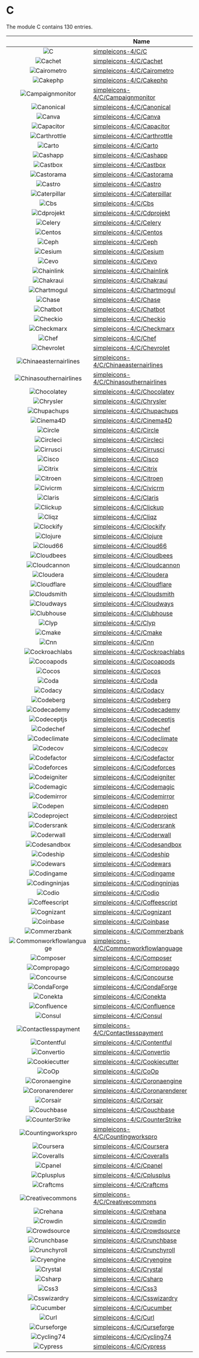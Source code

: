 # C

The module C contains 130 entries.



| |Name|
|:---:|---|
|![C](../simpleicons-4/C/C.element.png)|[simpleicons-4/C/C](../simpleicons-4/C/C.md)
|![Cachet](../simpleicons-4/C/Cachet.element.png)|[simpleicons-4/C/Cachet](../simpleicons-4/C/Cachet.md)
|![Cairometro](../simpleicons-4/C/Cairometro.element.png)|[simpleicons-4/C/Cairometro](../simpleicons-4/C/Cairometro.md)
|![Cakephp](../simpleicons-4/C/Cakephp.element.png)|[simpleicons-4/C/Cakephp](../simpleicons-4/C/Cakephp.md)
|![Campaignmonitor](../simpleicons-4/C/Campaignmonitor.element.png)|[simpleicons-4/C/Campaignmonitor](../simpleicons-4/C/Campaignmonitor.md)
|![Canonical](../simpleicons-4/C/Canonical.element.png)|[simpleicons-4/C/Canonical](../simpleicons-4/C/Canonical.md)
|![Canva](../simpleicons-4/C/Canva.element.png)|[simpleicons-4/C/Canva](../simpleicons-4/C/Canva.md)
|![Capacitor](../simpleicons-4/C/Capacitor.element.png)|[simpleicons-4/C/Capacitor](../simpleicons-4/C/Capacitor.md)
|![Carthrottle](../simpleicons-4/C/Carthrottle.element.png)|[simpleicons-4/C/Carthrottle](../simpleicons-4/C/Carthrottle.md)
|![Carto](../simpleicons-4/C/Carto.element.png)|[simpleicons-4/C/Carto](../simpleicons-4/C/Carto.md)
|![Cashapp](../simpleicons-4/C/Cashapp.element.png)|[simpleicons-4/C/Cashapp](../simpleicons-4/C/Cashapp.md)
|![Castbox](../simpleicons-4/C/Castbox.element.png)|[simpleicons-4/C/Castbox](../simpleicons-4/C/Castbox.md)
|![Castorama](../simpleicons-4/C/Castorama.element.png)|[simpleicons-4/C/Castorama](../simpleicons-4/C/Castorama.md)
|![Castro](../simpleicons-4/C/Castro.element.png)|[simpleicons-4/C/Castro](../simpleicons-4/C/Castro.md)
|![Caterpillar](../simpleicons-4/C/Caterpillar.element.png)|[simpleicons-4/C/Caterpillar](../simpleicons-4/C/Caterpillar.md)
|![Cbs](../simpleicons-4/C/Cbs.element.png)|[simpleicons-4/C/Cbs](../simpleicons-4/C/Cbs.md)
|![Cdprojekt](../simpleicons-4/C/Cdprojekt.element.png)|[simpleicons-4/C/Cdprojekt](../simpleicons-4/C/Cdprojekt.md)
|![Celery](../simpleicons-4/C/Celery.element.png)|[simpleicons-4/C/Celery](../simpleicons-4/C/Celery.md)
|![Centos](../simpleicons-4/C/Centos.element.png)|[simpleicons-4/C/Centos](../simpleicons-4/C/Centos.md)
|![Ceph](../simpleicons-4/C/Ceph.element.png)|[simpleicons-4/C/Ceph](../simpleicons-4/C/Ceph.md)
|![Cesium](../simpleicons-4/C/Cesium.element.png)|[simpleicons-4/C/Cesium](../simpleicons-4/C/Cesium.md)
|![Cevo](../simpleicons-4/C/Cevo.element.png)|[simpleicons-4/C/Cevo](../simpleicons-4/C/Cevo.md)
|![Chainlink](../simpleicons-4/C/Chainlink.element.png)|[simpleicons-4/C/Chainlink](../simpleicons-4/C/Chainlink.md)
|![Chakraui](../simpleicons-4/C/Chakraui.element.png)|[simpleicons-4/C/Chakraui](../simpleicons-4/C/Chakraui.md)
|![Chartmogul](../simpleicons-4/C/Chartmogul.element.png)|[simpleicons-4/C/Chartmogul](../simpleicons-4/C/Chartmogul.md)
|![Chase](../simpleicons-4/C/Chase.element.png)|[simpleicons-4/C/Chase](../simpleicons-4/C/Chase.md)
|![Chatbot](../simpleicons-4/C/Chatbot.element.png)|[simpleicons-4/C/Chatbot](../simpleicons-4/C/Chatbot.md)
|![Checkio](../simpleicons-4/C/Checkio.element.png)|[simpleicons-4/C/Checkio](../simpleicons-4/C/Checkio.md)
|![Checkmarx](../simpleicons-4/C/Checkmarx.element.png)|[simpleicons-4/C/Checkmarx](../simpleicons-4/C/Checkmarx.md)
|![Chef](../simpleicons-4/C/Chef.element.png)|[simpleicons-4/C/Chef](../simpleicons-4/C/Chef.md)
|![Chevrolet](../simpleicons-4/C/Chevrolet.element.png)|[simpleicons-4/C/Chevrolet](../simpleicons-4/C/Chevrolet.md)
|![Chinaeasternairlines](../simpleicons-4/C/Chinaeasternairlines.element.png)|[simpleicons-4/C/Chinaeasternairlines](../simpleicons-4/C/Chinaeasternairlines.md)
|![Chinasouthernairlines](../simpleicons-4/C/Chinasouthernairlines.element.png)|[simpleicons-4/C/Chinasouthernairlines](../simpleicons-4/C/Chinasouthernairlines.md)
|![Chocolatey](../simpleicons-4/C/Chocolatey.element.png)|[simpleicons-4/C/Chocolatey](../simpleicons-4/C/Chocolatey.md)
|![Chrysler](../simpleicons-4/C/Chrysler.element.png)|[simpleicons-4/C/Chrysler](../simpleicons-4/C/Chrysler.md)
|![Chupachups](../simpleicons-4/C/Chupachups.element.png)|[simpleicons-4/C/Chupachups](../simpleicons-4/C/Chupachups.md)
|![Cinema4D](../simpleicons-4/C/Cinema4D.element.png)|[simpleicons-4/C/Cinema4D](../simpleicons-4/C/Cinema4D.md)
|![Circle](../simpleicons-4/C/Circle.element.png)|[simpleicons-4/C/Circle](../simpleicons-4/C/Circle.md)
|![Circleci](../simpleicons-4/C/Circleci.element.png)|[simpleicons-4/C/Circleci](../simpleicons-4/C/Circleci.md)
|![Cirrusci](../simpleicons-4/C/Cirrusci.element.png)|[simpleicons-4/C/Cirrusci](../simpleicons-4/C/Cirrusci.md)
|![Cisco](../simpleicons-4/C/Cisco.element.png)|[simpleicons-4/C/Cisco](../simpleicons-4/C/Cisco.md)
|![Citrix](../simpleicons-4/C/Citrix.element.png)|[simpleicons-4/C/Citrix](../simpleicons-4/C/Citrix.md)
|![Citroen](../simpleicons-4/C/Citroen.element.png)|[simpleicons-4/C/Citroen](../simpleicons-4/C/Citroen.md)
|![Civicrm](../simpleicons-4/C/Civicrm.element.png)|[simpleicons-4/C/Civicrm](../simpleicons-4/C/Civicrm.md)
|![Claris](../simpleicons-4/C/Claris.element.png)|[simpleicons-4/C/Claris](../simpleicons-4/C/Claris.md)
|![Clickup](../simpleicons-4/C/Clickup.element.png)|[simpleicons-4/C/Clickup](../simpleicons-4/C/Clickup.md)
|![Cliqz](../simpleicons-4/C/Cliqz.element.png)|[simpleicons-4/C/Cliqz](../simpleicons-4/C/Cliqz.md)
|![Clockify](../simpleicons-4/C/Clockify.element.png)|[simpleicons-4/C/Clockify](../simpleicons-4/C/Clockify.md)
|![Clojure](../simpleicons-4/C/Clojure.element.png)|[simpleicons-4/C/Clojure](../simpleicons-4/C/Clojure.md)
|![Cloud66](../simpleicons-4/C/Cloud66.element.png)|[simpleicons-4/C/Cloud66](../simpleicons-4/C/Cloud66.md)
|![Cloudbees](../simpleicons-4/C/Cloudbees.element.png)|[simpleicons-4/C/Cloudbees](../simpleicons-4/C/Cloudbees.md)
|![Cloudcannon](../simpleicons-4/C/Cloudcannon.element.png)|[simpleicons-4/C/Cloudcannon](../simpleicons-4/C/Cloudcannon.md)
|![Cloudera](../simpleicons-4/C/Cloudera.element.png)|[simpleicons-4/C/Cloudera](../simpleicons-4/C/Cloudera.md)
|![Cloudflare](../simpleicons-4/C/Cloudflare.element.png)|[simpleicons-4/C/Cloudflare](../simpleicons-4/C/Cloudflare.md)
|![Cloudsmith](../simpleicons-4/C/Cloudsmith.element.png)|[simpleicons-4/C/Cloudsmith](../simpleicons-4/C/Cloudsmith.md)
|![Cloudways](../simpleicons-4/C/Cloudways.element.png)|[simpleicons-4/C/Cloudways](../simpleicons-4/C/Cloudways.md)
|![Clubhouse](../simpleicons-4/C/Clubhouse.element.png)|[simpleicons-4/C/Clubhouse](../simpleicons-4/C/Clubhouse.md)
|![Clyp](../simpleicons-4/C/Clyp.element.png)|[simpleicons-4/C/Clyp](../simpleicons-4/C/Clyp.md)
|![Cmake](../simpleicons-4/C/Cmake.element.png)|[simpleicons-4/C/Cmake](../simpleicons-4/C/Cmake.md)
|![Cnn](../simpleicons-4/C/Cnn.element.png)|[simpleicons-4/C/Cnn](../simpleicons-4/C/Cnn.md)
|![Cockroachlabs](../simpleicons-4/C/Cockroachlabs.element.png)|[simpleicons-4/C/Cockroachlabs](../simpleicons-4/C/Cockroachlabs.md)
|![Cocoapods](../simpleicons-4/C/Cocoapods.element.png)|[simpleicons-4/C/Cocoapods](../simpleicons-4/C/Cocoapods.md)
|![Cocos](../simpleicons-4/C/Cocos.element.png)|[simpleicons-4/C/Cocos](../simpleicons-4/C/Cocos.md)
|![Coda](../simpleicons-4/C/Coda.element.png)|[simpleicons-4/C/Coda](../simpleicons-4/C/Coda.md)
|![Codacy](../simpleicons-4/C/Codacy.element.png)|[simpleicons-4/C/Codacy](../simpleicons-4/C/Codacy.md)
|![Codeberg](../simpleicons-4/C/Codeberg.element.png)|[simpleicons-4/C/Codeberg](../simpleicons-4/C/Codeberg.md)
|![Codecademy](../simpleicons-4/C/Codecademy.element.png)|[simpleicons-4/C/Codecademy](../simpleicons-4/C/Codecademy.md)
|![Codeceptjs](../simpleicons-4/C/Codeceptjs.element.png)|[simpleicons-4/C/Codeceptjs](../simpleicons-4/C/Codeceptjs.md)
|![Codechef](../simpleicons-4/C/Codechef.element.png)|[simpleicons-4/C/Codechef](../simpleicons-4/C/Codechef.md)
|![Codeclimate](../simpleicons-4/C/Codeclimate.element.png)|[simpleicons-4/C/Codeclimate](../simpleicons-4/C/Codeclimate.md)
|![Codecov](../simpleicons-4/C/Codecov.element.png)|[simpleicons-4/C/Codecov](../simpleicons-4/C/Codecov.md)
|![Codefactor](../simpleicons-4/C/Codefactor.element.png)|[simpleicons-4/C/Codefactor](../simpleicons-4/C/Codefactor.md)
|![Codeforces](../simpleicons-4/C/Codeforces.element.png)|[simpleicons-4/C/Codeforces](../simpleicons-4/C/Codeforces.md)
|![Codeigniter](../simpleicons-4/C/Codeigniter.element.png)|[simpleicons-4/C/Codeigniter](../simpleicons-4/C/Codeigniter.md)
|![Codemagic](../simpleicons-4/C/Codemagic.element.png)|[simpleicons-4/C/Codemagic](../simpleicons-4/C/Codemagic.md)
|![Codemirror](../simpleicons-4/C/Codemirror.element.png)|[simpleicons-4/C/Codemirror](../simpleicons-4/C/Codemirror.md)
|![Codepen](../simpleicons-4/C/Codepen.element.png)|[simpleicons-4/C/Codepen](../simpleicons-4/C/Codepen.md)
|![Codeproject](../simpleicons-4/C/Codeproject.element.png)|[simpleicons-4/C/Codeproject](../simpleicons-4/C/Codeproject.md)
|![Codersrank](../simpleicons-4/C/Codersrank.element.png)|[simpleicons-4/C/Codersrank](../simpleicons-4/C/Codersrank.md)
|![Coderwall](../simpleicons-4/C/Coderwall.element.png)|[simpleicons-4/C/Coderwall](../simpleicons-4/C/Coderwall.md)
|![Codesandbox](../simpleicons-4/C/Codesandbox.element.png)|[simpleicons-4/C/Codesandbox](../simpleicons-4/C/Codesandbox.md)
|![Codeship](../simpleicons-4/C/Codeship.element.png)|[simpleicons-4/C/Codeship](../simpleicons-4/C/Codeship.md)
|![Codewars](../simpleicons-4/C/Codewars.element.png)|[simpleicons-4/C/Codewars](../simpleicons-4/C/Codewars.md)
|![Codingame](../simpleicons-4/C/Codingame.element.png)|[simpleicons-4/C/Codingame](../simpleicons-4/C/Codingame.md)
|![Codingninjas](../simpleicons-4/C/Codingninjas.element.png)|[simpleicons-4/C/Codingninjas](../simpleicons-4/C/Codingninjas.md)
|![Codio](../simpleicons-4/C/Codio.element.png)|[simpleicons-4/C/Codio](../simpleicons-4/C/Codio.md)
|![Coffeescript](../simpleicons-4/C/Coffeescript.element.png)|[simpleicons-4/C/Coffeescript](../simpleicons-4/C/Coffeescript.md)
|![Cognizant](../simpleicons-4/C/Cognizant.element.png)|[simpleicons-4/C/Cognizant](../simpleicons-4/C/Cognizant.md)
|![Coinbase](../simpleicons-4/C/Coinbase.element.png)|[simpleicons-4/C/Coinbase](../simpleicons-4/C/Coinbase.md)
|![Commerzbank](../simpleicons-4/C/Commerzbank.element.png)|[simpleicons-4/C/Commerzbank](../simpleicons-4/C/Commerzbank.md)
|![Commonworkflowlanguage](../simpleicons-4/C/Commonworkflowlanguage.element.png)|[simpleicons-4/C/Commonworkflowlanguage](../simpleicons-4/C/Commonworkflowlanguage.md)
|![Composer](../simpleicons-4/C/Composer.element.png)|[simpleicons-4/C/Composer](../simpleicons-4/C/Composer.md)
|![Compropago](../simpleicons-4/C/Compropago.element.png)|[simpleicons-4/C/Compropago](../simpleicons-4/C/Compropago.md)
|![Concourse](../simpleicons-4/C/Concourse.element.png)|[simpleicons-4/C/Concourse](../simpleicons-4/C/Concourse.md)
|![CondaForge](../simpleicons-4/C/CondaForge.element.png)|[simpleicons-4/C/CondaForge](../simpleicons-4/C/CondaForge.md)
|![Conekta](../simpleicons-4/C/Conekta.element.png)|[simpleicons-4/C/Conekta](../simpleicons-4/C/Conekta.md)
|![Confluence](../simpleicons-4/C/Confluence.element.png)|[simpleicons-4/C/Confluence](../simpleicons-4/C/Confluence.md)
|![Consul](../simpleicons-4/C/Consul.element.png)|[simpleicons-4/C/Consul](../simpleicons-4/C/Consul.md)
|![Contactlesspayment](../simpleicons-4/C/Contactlesspayment.element.png)|[simpleicons-4/C/Contactlesspayment](../simpleicons-4/C/Contactlesspayment.md)
|![Contentful](../simpleicons-4/C/Contentful.element.png)|[simpleicons-4/C/Contentful](../simpleicons-4/C/Contentful.md)
|![Convertio](../simpleicons-4/C/Convertio.element.png)|[simpleicons-4/C/Convertio](../simpleicons-4/C/Convertio.md)
|![Cookiecutter](../simpleicons-4/C/Cookiecutter.element.png)|[simpleicons-4/C/Cookiecutter](../simpleicons-4/C/Cookiecutter.md)
|![CoOp](../simpleicons-4/C/CoOp.element.png)|[simpleicons-4/C/CoOp](../simpleicons-4/C/CoOp.md)
|![Coronaengine](../simpleicons-4/C/Coronaengine.element.png)|[simpleicons-4/C/Coronaengine](../simpleicons-4/C/Coronaengine.md)
|![Coronarenderer](../simpleicons-4/C/Coronarenderer.element.png)|[simpleicons-4/C/Coronarenderer](../simpleicons-4/C/Coronarenderer.md)
|![Corsair](../simpleicons-4/C/Corsair.element.png)|[simpleicons-4/C/Corsair](../simpleicons-4/C/Corsair.md)
|![Couchbase](../simpleicons-4/C/Couchbase.element.png)|[simpleicons-4/C/Couchbase](../simpleicons-4/C/Couchbase.md)
|![CounterStrike](../simpleicons-4/C/CounterStrike.element.png)|[simpleicons-4/C/CounterStrike](../simpleicons-4/C/CounterStrike.md)
|![Countingworkspro](../simpleicons-4/C/Countingworkspro.element.png)|[simpleicons-4/C/Countingworkspro](../simpleicons-4/C/Countingworkspro.md)
|![Coursera](../simpleicons-4/C/Coursera.element.png)|[simpleicons-4/C/Coursera](../simpleicons-4/C/Coursera.md)
|![Coveralls](../simpleicons-4/C/Coveralls.element.png)|[simpleicons-4/C/Coveralls](../simpleicons-4/C/Coveralls.md)
|![Cpanel](../simpleicons-4/C/Cpanel.element.png)|[simpleicons-4/C/Cpanel](../simpleicons-4/C/Cpanel.md)
|![Cplusplus](../simpleicons-4/C/Cplusplus.element.png)|[simpleicons-4/C/Cplusplus](../simpleicons-4/C/Cplusplus.md)
|![Craftcms](../simpleicons-4/C/Craftcms.element.png)|[simpleicons-4/C/Craftcms](../simpleicons-4/C/Craftcms.md)
|![Creativecommons](../simpleicons-4/C/Creativecommons.element.png)|[simpleicons-4/C/Creativecommons](../simpleicons-4/C/Creativecommons.md)
|![Crehana](../simpleicons-4/C/Crehana.element.png)|[simpleicons-4/C/Crehana](../simpleicons-4/C/Crehana.md)
|![Crowdin](../simpleicons-4/C/Crowdin.element.png)|[simpleicons-4/C/Crowdin](../simpleicons-4/C/Crowdin.md)
|![Crowdsource](../simpleicons-4/C/Crowdsource.element.png)|[simpleicons-4/C/Crowdsource](../simpleicons-4/C/Crowdsource.md)
|![Crunchbase](../simpleicons-4/C/Crunchbase.element.png)|[simpleicons-4/C/Crunchbase](../simpleicons-4/C/Crunchbase.md)
|![Crunchyroll](../simpleicons-4/C/Crunchyroll.element.png)|[simpleicons-4/C/Crunchyroll](../simpleicons-4/C/Crunchyroll.md)
|![Cryengine](../simpleicons-4/C/Cryengine.element.png)|[simpleicons-4/C/Cryengine](../simpleicons-4/C/Cryengine.md)
|![Crystal](../simpleicons-4/C/Crystal.element.png)|[simpleicons-4/C/Crystal](../simpleicons-4/C/Crystal.md)
|![Csharp](../simpleicons-4/C/Csharp.element.png)|[simpleicons-4/C/Csharp](../simpleicons-4/C/Csharp.md)
|![Css3](../simpleicons-4/C/Css3.element.png)|[simpleicons-4/C/Css3](../simpleicons-4/C/Css3.md)
|![Csswizardry](../simpleicons-4/C/Csswizardry.element.png)|[simpleicons-4/C/Csswizardry](../simpleicons-4/C/Csswizardry.md)
|![Cucumber](../simpleicons-4/C/Cucumber.element.png)|[simpleicons-4/C/Cucumber](../simpleicons-4/C/Cucumber.md)
|![Curl](../simpleicons-4/C/Curl.element.png)|[simpleicons-4/C/Curl](../simpleicons-4/C/Curl.md)
|![Curseforge](../simpleicons-4/C/Curseforge.element.png)|[simpleicons-4/C/Curseforge](../simpleicons-4/C/Curseforge.md)
|![Cycling74](../simpleicons-4/C/Cycling74.element.png)|[simpleicons-4/C/Cycling74](../simpleicons-4/C/Cycling74.md)
|![Cypress](../simpleicons-4/C/Cypress.element.png)|[simpleicons-4/C/Cypress](../simpleicons-4/C/Cypress.md)

